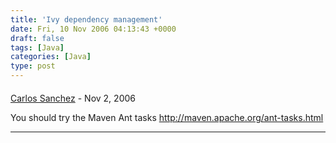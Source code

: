 ```yaml
---
title: 'Ivy dependency management'
date: Fri, 10 Nov 2006 04:13:43 +0000
draft: false
tags: [Java]
categories: [Java]
type: post
---
```



#### 
[Carlos Sanchez](http://www.jroller.com/page/carlossg "carlos@apache.org") - <time datetime="2006-11-21 14:13:15">Nov 2, 2006</time>

You should try the Maven Ant tasks http://maven.apache.org/ant-tasks.html
<hr />
